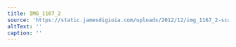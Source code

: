 ```yaml
---
title: IMG_1167_2
source: 'https://static.jamesdigioia.com/uploads/2012/12/img_1167_2-scaled.jpg'
altText: ''
caption: ''
---
```


